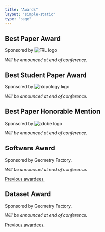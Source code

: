 ```yaml
---
title: "Awards"
layout: "simple-static"
type: "page"
---
```



## Best Paper Award

Sponsored by ![FRL logo](/images/frl.png#logo_award)

_Will be announced at end of conference._


## Best Student Paper Award

Sponsored by ![ntopology logo](/images/ntopology.png#logo_award)

_Will be announced at end of conference._

## Best Paper Honorable Mention

Sponsored by ![adobe logo](/images/adobe.png#logo_award)

_Will be announced at end of conference._

## Software Award

Sponsored by Geometry Factory.

_Will be announced at end of conference._

[Previous awardees.](http://awards.geometryprocessing.org/)


## Dataset Award

Sponsored by Geometry Factory.

_Will be announced at end of conference._

[Previous awardees.](http://awards.geometryprocessing.org/)
